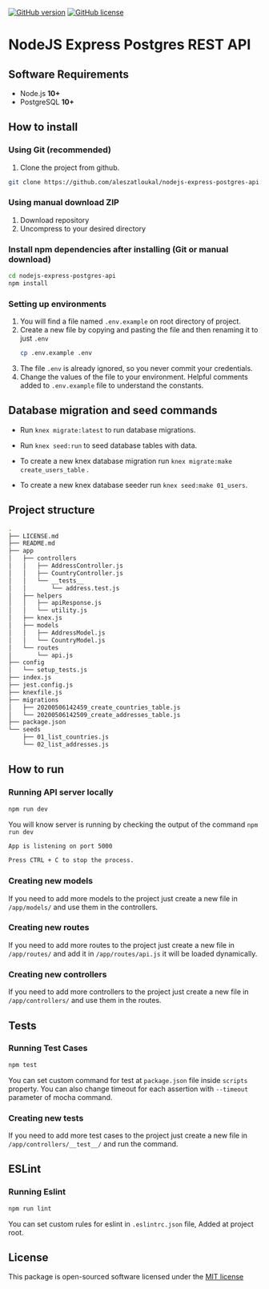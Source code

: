 [![GitHub version](https://badge.fury.io/gh/aleszatloukal%2Fnodejs-express-postgres-api.svg)](https://badge.fury.io/gh/aleszatloukal%2Fnodejs-express-postgres-api)
[![GitHub license](https://img.shields.io/badge/license-MIT-blue.svg)](https://raw.githubusercontent.com/aleszatloukal/nodejs-express-postgres-api/master/LICENSE.md)

# NodeJS Express Postgres REST API

## Software Requirements

-   Node.js **10+**
-   PostgreSQL **10+**


## How to install

### Using Git (recommended)

1.  Clone the project from github.

```bash
git clone https://github.com/aleszatloukal/nodejs-express-postgres-api.git ./nodejs-express-postgres-api
```

### Using manual download ZIP

1.  Download repository
2.  Uncompress to your desired directory

### Install npm dependencies after installing (Git or manual download)

```bash
cd nodejs-express-postgres-api
npm install
```

### Setting up environments

1.  You will find a file named `.env.example` on root directory of project.
2.  Create a new file by copying and pasting the file and then renaming it to just `.env`
    ```bash
    cp .env.example .env
    ```
3.  The file `.env` is already ignored, so you never commit your credentials.
4.  Change the values of the file to your environment. Helpful comments added to `.env.example` file to understand the constants.

## Database migration and seed commands

- Run `knex migrate:latest` to run database migrations.

- Run `knex seed:run` to seed database tables with data.

- To create a new knex database migration run `knex migrate:make create_users_table` .

- To create a new knex database seeder run `knex seed:make 01_users`.

## Project  structure

```sh
.
├── LICENSE.md
├── README.md
├── app
│   ├── controllers
│   │   ├── AddressController.js
│   │   ├── CountryController.js
│   │   └── __tests__
│   │       └── address.test.js
│   ├── helpers
│   │   ├── apiResponse.js
│   │   └── utility.js
│   ├── knex.js
│   ├── models
│   │   ├── AddressModel.js
│   │   └── CountryModel.js
│   └── routes
│       └── api.js
├── config
│   └── setup_tests.js
├── index.js
├── jest.config.js
├── knexfile.js
├── migrations
│   ├── 20200506142459_create_countries_table.js
│   └── 20200506142509_create_addresses_table.js
├── package.json
└── seeds
    ├── 01_list_countries.js
    └── 02_list_addresses.js
```
## How to run

### Running API server locally

```bash
npm run dev
```

You will know server is running by checking the output of the command `npm run dev`

```bash
App is listening on port 5000

Press CTRL + C to stop the process.
```

### Creating new models

If you need to add more models to the project just create a new file in `/app/models/` and use them in the controllers.

### Creating new routes

If you need to add more routes to the project just create a new file in `/app/routes/` and add it in `/app/routes/api.js` it will be loaded dynamically.

### Creating new controllers

If you need to add more controllers to the project just create a new file in `/app/controllers/` and use them in the routes.

## Tests

### Running  Test Cases

```bash
npm test
```

You can set custom command for test at `package.json` file inside `scripts` property. You can also change timeout for each assertion with `--timeout` parameter of mocha command.

### Creating new tests

If you need to add more test cases to the project just create a new file in `/app/controllers/__test__/` and run the command.

## ESLint

### Running  Eslint

```bash
npm run lint
```

You can set custom rules for eslint in `.eslintrc.json` file, Added at project root.

## License
This package is open-sourced software licensed under the [MIT license](http://opensource.org/licenses/MIT)